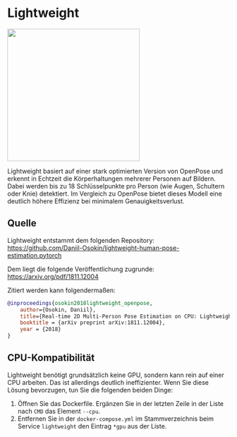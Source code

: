# Lightweight

<img src="./demo.gif" height="300px" />

Lightweight basiert auf einer stark optimierten Version von OpenPose und erkennt in Echtzeit die Körperhaltungen mehrerer Personen auf Bildern.
Dabei werden bis zu 18 Schlüsselpunkte pro Person (wie Augen, Schultern oder Knie) detektiert. Im Vergleich zu OpenPose bietet dieses Modell eine deutlich höhere Effizienz bei minimalem Genauigkeitsverlust.

## Quelle
Lightweight entstammt dem folgenden Repository:
https://github.com/Daniil-Osokin/lightweight-human-pose-estimation.pytorch

Dem liegt die folgende Veröffentlichung zugrunde: https://arxiv.org/pdf/1811.12004

Zitiert werden kann folgendermaßen:
```bibtex
@inproceedings{osokin2018lightweight_openpose,
    author={Osokin, Daniil},
    title={Real-time 2D Multi-Person Pose Estimation on CPU: Lightweight OpenPose},
    booktitle = {arXiv preprint arXiv:1811.12004},
    year = {2018}
}
```

## CPU-Kompatibilität
Lightweight benötigt grundsätzlich keine GPU, sondern kann rein auf einer CPU arbeiten. Das ist allerdings deutlich ineffizienter.
Wenn Sie diese Lösung bevorzugen, tun Sie die folgenden beiden Dinge:
1. Öffnen Sie das Dockerfile. Ergänzen Sie in der letzten Zeile in der Liste nach `CMD` das Element `--cpu`.
2. Entfernen Sie in der `docker-compose.yml` im Stammverzeichnis beim Service `lightweight` den Eintrag `*gpu` aus der Liste.
